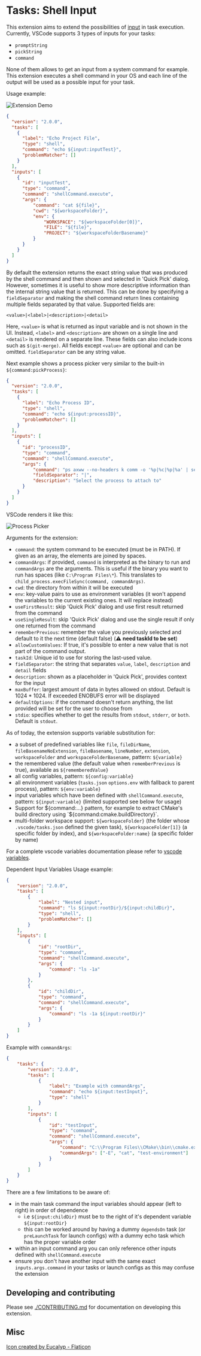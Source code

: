 # Tasks: Shell Input

This extension aims to extend the possibilities of [input](https://code.visualstudio.com/docs/editor/variables-reference#_input-variables) in task execution. Currently, VSCode supports 3 types of inputs for your tasks:

* `promptString`
* `pickString`
* `command`

None of them allows to get an input from a system command for example. This extension executes a shell command in your OS and each line of the output will be used as a possible input for your task.

Usage example:

![Extension Demo](https://github.com/augustocdias/vscode-shell-command/raw/master/demo.gif)

```json
{
  "version": "2.0.0",
  "tasks": [
    {
      "label": "Echo Project File",
      "type": "shell",
      "command": "echo ${input:inputTest}",
      "problemMatcher": []
    }
  ],
  "inputs": [
    {
      "id": "inputTest",
      "type": "command",
      "command": "shellCommand.execute",
      "args": {
          "command": "cat ${file}",
          "cwd": "${workspaceFolder}",
          "env": {
              "WORKSPACE": "${workspaceFolder[0]}",
              "FILE": "${file}",
              "PROJECT": "${workspaceFolderBasename}"
          }
      }
    }
  ]
}
```

By default the extension returns the exact string value that was produced by the shell command and then shown and selected in 'Quick Pick' dialog. However, sometimes it is useful to show more descriptive information than the internal string value that is returned. This can be done by specifying a `fieldSeparator` and making the shell command return lines containing multiple fields separated by that value. Supported fields are:

```
<value>|<label>|<description>|<detail>
```

Here, `<value>` is what is returned as input variable and is not shown in the UI. Instead, `<label>` and `<description>` are shown on a single line and `<detail>` is rendered on a separate line. These fields can also include icons such as `$(git-merge)`. All fields except `<value>` are optional and can be omitted. `fieldSeparator` can be any string value.

Next example shows a process picker very similar to the built-in `${command:pickProcess}`:

```json
{
  "version": "2.0.0",
  "tasks": [
    {
      "label": "Echo Process ID",
      "type": "shell",
      "command": "echo ${input:processID}",
      "problemMatcher": []
    }
  ],
  "inputs": [
    {
      "id": "processID",
      "type": "command",
      "command": "shellCommand.execute",
      "args": {
          "command": "ps axww --no-headers k comm -o '%p|%c|%p|%a' | sed -e 's/^\\s*//' -e 's/\\s*|\\s*/|/g'",
          "fieldSeparator": "|",
          "description": "Select the process to attach to"
      }
    }
  ]
}
```

VSCode renders it like this:

![Process Picker](https://github.com/augustocdias/vscode-shell-command/raw/master/process-picker.png)

Arguments for the extension:

* `command`: the system command to be executed (must be in PATH). If given as an array, the elements are joined by spaces.
* `commandArgs`: if provided, `command` is interpreted as the binary to run and `commandArgs` are the arguments. This is useful if the binary you want to run has spaces (like `C:\Program Files\*`). This translates to `child_process.execFileSync(command, commandArgs)`.
* `cwd`: the directory from within it will be executed
* `env`: key-value pairs to use as environment variables (it won't append the variables to the current existing ones. It will replace instead)
* `useFirstResult`: skip 'Quick Pick' dialog and use first result returned from the command
* `useSingleResult`: skip 'Quick Pick' dialog and use the single result if only one returned from the command
* `rememberPrevious`: remember the value you previously selected and default to it the next time (default false) (:warning: **need taskId to be set**)
* `allowCustomValues`: If true, it's possible to enter a new value that is not part of the command output.
* `taskId`: Unique id to use for storing the last-used value.
* `fieldSeparator`: the string that separates `value`, `label`, `description` and `detail` fields
* `description`: shown as a placeholder in 'Quick Pick', provides context for the input
* `maxBuffer`: largest amount of data in bytes allowed on stdout. Default is 1024 * 1024. If exceeded ENOBUFS error will be displayed
* `defaultOptions`: if the command doesn't return anything, the list provided will be set for the user to choose from
* `stdio`: specifies whether to get the results from `stdout`, `stderr`, or `both`. Default is `stdout`.

As of today, the extension supports variable substitution for:

* a subset of predefined variables like `file`, `fileDirName`, `fileBasenameNoExtension`, `fileBasename`, `lineNumber`, `extension`, `workspaceFolder` and `workspaceFolderBasename`, pattern: `${variable}`
* the remembered value (the default value when `rememberPrevious` is true), available as `${rememberedValue}`
* all config variables, pattern: `${config:variable}`
* all environment variables (`tasks.json` `options.env` with fallback to parent process), pattern: `${env:variable}`
* input variables which have been defined with `shellCommand.execute`, pattern: `${input:variable}` (limited supported see below for usage)
* Support for ${command:...} pattern, for example to extract CMake's build directory using `${command:cmake.buildDirectory}`.
* multi-folder workspace support: `${workspaceFolder}` (the folder whose `.vscode/tasks.json` defined the given task), `${workspaceFolder[1]}` (a specific folder by index), and `${workspaceFolder:name}` (a specific folder by name)

For a complete vscode variables documentation please refer to [vscode variables](https://code.visualstudio.com/docs/editor/variables-reference).

Dependent Input Variables Usage example:

```json
{
    "version": "2.0.0",
    "tasks": [
        {
            "label": "Nested input",
            "command": "ls ${input:rootDir}/${input:childDir}",
            "type": "shell",
            "problemMatcher": []
        }
    ],
    "inputs": [
        {
            "id": "rootDir",
            "type": "command",
            "command": "shellCommand.execute",
            "args": {
                "command": "ls -1a"
            }
        },
        {
            "id": "childDir",
            "type": "command",
            "command": "shellCommand.execute",
            "args": {
                "command": "ls -1a ${input:rootDir}"
            }
        }
    ]
}
```

Example with `commandArgs`:
```json
{
    "tasks": {
        "version": "2.0.0",
        "tasks": [
            {
                "label": "Example with commandArgs",
                "command": "echo ${input:testInput}",
                "type": "shell"
            }
        ],
        "inputs": [
            {
                "id": "testInput",
                "type": "command",
                "command": "shellCommand.execute",
                "args": {
                    "command": "C:\\Program Files\\CMake\\bin\\cmake.exe",
                    "commandArgs": ["-E", "cat", "test-environment"]
                }
            }
        ]
    }
}
```

There are a few limitations to be aware of:

* in the main task command the input variables should appear (left to right) in order of dependence
  * i.e `${input:childDir}` must be to the right of it's dependent variable `${input:rootDir}`
  * this can be worked around by having a dummy `dependsOn` task (or `preLaunchTask` for launch configs) with a dummy echo task which has the proper variable order
* within an input command arg you can only reference other inputs defined with `shellCommand.execute`
* ensure you don't have another input with the same exact `inputs.args.command` in your tasks or launch configs as this may confuse the extension

## Developing and contributing

Please see [./CONTRIBUTING.md](./CONTRIBUTING.md) for documentation on developing this extension.

## Misc

[Icon created by Eucalyp - Flaticon](https://www.flaticon.com/)
